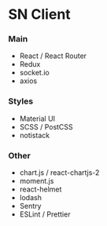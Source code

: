 # SN Client

### Main

- React / React Router
- Redux
- socket.io
- axios

### Styles

- Material UI
- SCSS / PostCSS
- notistack

### Other

- chart.js / react-chartjs-2
- moment.js
- react-helmet
- lodash
- Sentry
- ESLint / Prettier
